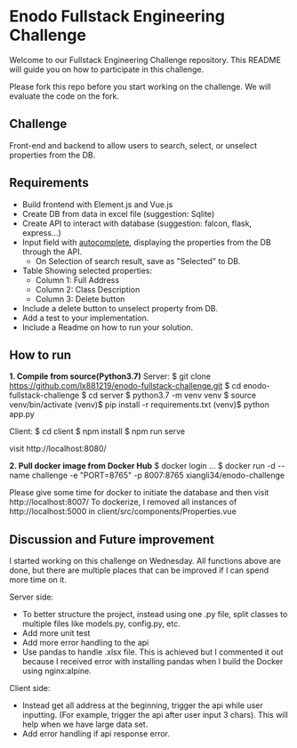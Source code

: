 # Enodo Fullstack Engineering Challenge

Welcome to our Fullstack Engineering Challenge repository. This README will guide you on how to participate in this challenge.

Please fork this repo before you start working on the challenge. We will evaluate the code on the fork.


## Challenge


Front-end and backend to allow users to search, select, or unselect properties from the DB.

## Requirements
- Build frontend with Element.js and Vue.js
- Create DB from data in excel file (suggestion: Sqlite)
- Create API to interact with database (suggestion: falcon, flask, express...)
- Input field with [autocomplete](https://element.eleme.io/#/en-US/component/input#autocomplete), displaying the properties from the DB through the API.
  - On Selection of search result, save as "Selected" to DB.
- Table Showing selected properties:
  - Column 1: Full Address
  - Column 2: Class Description
  - Column 3: Delete button
- Include a delete button to unselect property from DB.
- Add a test to your implementation.
- Include a Readme on how to run your solution.


## How to run

**1. Compile from source(Python3.7)**
Server:
$ git clone https://github.com/lx881219/enodo-fullstack-challenge.git
$ cd enodo-fullstack-challenge
$ cd server
$ python3.7 -m venv venv
$ source venv/bin/activate
(venv)$ pip install -r requirements.txt
(venv)$ python app.py

Client:
$ cd client
$ npm install
$ npm run serve

visit http://localhost:8080/

**2. Pull docker image from Docker Hub**
$ docker login
...
$ docker run -d --name challenge -e "PORT=8765" -p 8007:8765 xiangli34/enodo-challenge

Please give some time for docker to initiate the database and then visit http://localhost:8007/
To dockerize, I removed all instances of http://localhost:5000 in client/src/components/Properties.vue

## Discussion and Future improvement

I started working on this challenge on Wednesday. All functions above are done, but there are multiple places that can be improved if I can spend more time on it.

Server side:
- To better structure the project, instead using one .py file, split classes to multiple files like models.py, config.py, etc.
- Add more unit test
- Add more error handling to the api
- Use pandas to handle .xlsx file. This is achieved but I commented it out because I received error with installing pandas when I build the Docker using nginx:alpine.

Client side:
- Instead get all address at the beginning, trigger the api while user inputting. (For example, trigger the api after user input 3 chars). This will help when we have large data set.
- Add error handling if api response error.
